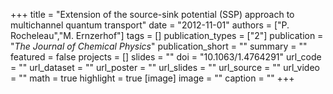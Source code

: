 +++
title = "Extension of the source-sink potential (SSP) approach to multichannel quantum transport"
date = "2012-11-01"
authors = ["P. Rocheleau","M. Ernzerhof"]
tags = []
publication_types = ["2"]
publication = "_The Journal of Chemical Physics_"
publication_short = ""
summary = ""
featured = false
projects = []
slides = ""
doi = "10.1063/1.4764291"
url_code = ""
url_dataset = ""
url_poster = ""
url_slides = ""
url_source = ""
url_video = ""
math = true
highlight = true
[image]
image = ""
caption = ""
+++

